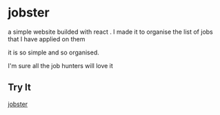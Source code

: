 # jobster

a simple website builded with react . I made it to organise the list of jobs that I have
applied on them

it is so simple and so organised.

I'm sure all the job hunters will love it

## Try It

[jobster](https://jobster22.netlify.app/landing)
